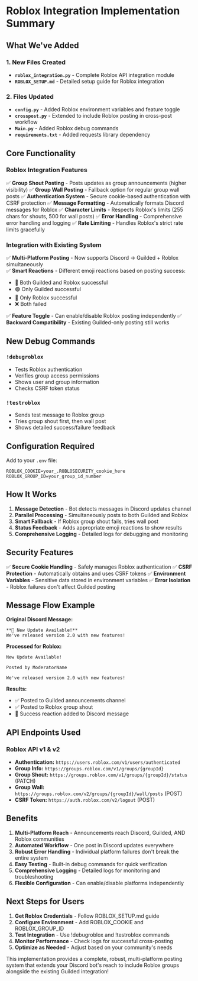 # Roblox Integration Implementation Summary

## What We've Added

### 1. New Files Created
- **`roblox_integration.py`** - Complete Roblox API integration module
- **`ROBLOX_SETUP.md`** - Detailed setup guide for Roblox integration

### 2. Files Updated
- **`config.py`** - Added Roblox environment variables and feature toggle
- **`crosspost.py`** - Extended to include Roblox posting in cross-post workflow  
- **`Main.py`** - Added Roblox debug commands
- **`requirements.txt`** - Added requests library dependency

## Core Functionality

### Roblox Integration Features
✅ **Group Shout Posting** - Posts updates as group announcements (higher visibility)
✅ **Group Wall Posting** - Fallback option for regular group wall posts
✅ **Authentication System** - Secure cookie-based authentication with CSRF protection
✅ **Message Formatting** - Automatically formats Discord messages for Roblox
✅ **Character Limits** - Respects Roblox's limits (255 chars for shouts, 500 for wall posts)
✅ **Error Handling** - Comprehensive error handling and logging
✅ **Rate Limiting** - Handles Roblox's strict rate limits gracefully

### Integration with Existing System
✅ **Multi-Platform Posting** - Now supports Discord → Guilded + Roblox simultaneously  
✅ **Smart Reactions** - Different emoji reactions based on posting success:
   - 🎯 Both Guilded and Roblox successful
   - 🟢 Only Guilded successful
   - 🔶 Only Roblox successful
   - ❌ Both failed

✅ **Feature Toggle** - Can enable/disable Roblox posting independently
✅ **Backward Compatibility** - Existing Guilded-only posting still works

## New Debug Commands

### `!debugroblox`
- Tests Roblox authentication
- Verifies group access permissions
- Shows user and group information
- Checks CSRF token status

### `!testroblox`  
- Sends test message to Roblox group
- Tries group shout first, then wall post
- Shows detailed success/failure feedback

## Configuration Required

Add to your `.env` file:
```env
ROBLOX_COOKIE=your_.ROBLOSECURITY_cookie_here
ROBLOX_GROUP_ID=your_group_id_number
```

## How It Works

1. **Message Detection** - Bot detects messages in Discord updates channel
2. **Parallel Processing** - Simultaneously posts to both Guilded and Roblox
3. **Smart Fallback** - If Roblox group shout fails, tries wall post
4. **Status Feedback** - Adds appropriate emoji reactions to show results
5. **Comprehensive Logging** - Detailed logs for debugging and monitoring

## Security Features

✅ **Secure Cookie Handling** - Safely manages Roblox authentication
✅ **CSRF Protection** - Automatically obtains and uses CSRF tokens
✅ **Environment Variables** - Sensitive data stored in environment variables
✅ **Error Isolation** - Roblox failures don't affect Guilded posting

## Message Flow Example

**Original Discord Message:**
```
**🎉 New Update Available!**
We've released version 2.0 with new features!
```

**Processed for Roblox:**
```
New Update Available!

Posted by ModeratorName

We've released version 2.0 with new features!
```

**Results:**
- ✅ Posted to Guilded announcements channel
- ✅ Posted to Roblox group shout  
- 🎯 Success reaction added to Discord message

## API Endpoints Used

### Roblox API v1 & v2
- **Authentication:** `https://users.roblox.com/v1/users/authenticated`
- **Group Info:** `https://groups.roblox.com/v1/groups/{groupId}`
- **Group Shout:** `https://groups.roblox.com/v1/groups/{groupId}/status` (PATCH)
- **Group Wall:** `https://groups.roblox.com/v2/groups/{groupId}/wall/posts` (POST)
- **CSRF Token:** `https://auth.roblox.com/v2/logout` (POST)

## Benefits

1. **Multi-Platform Reach** - Announcements reach Discord, Guilded, AND Roblox communities
2. **Automated Workflow** - One post in Discord updates everywhere
3. **Robust Error Handling** - Individual platform failures don't break the entire system
4. **Easy Testing** - Built-in debug commands for quick verification
5. **Comprehensive Logging** - Detailed logs for monitoring and troubleshooting
6. **Flexible Configuration** - Can enable/disable platforms independently

## Next Steps for Users

1. **Get Roblox Credentials** - Follow ROBLOX_SETUP.md guide
2. **Configure Environment** - Add ROBLOX_COOKIE and ROBLOX_GROUP_ID
3. **Test Integration** - Use !debugroblox and !testroblox commands
4. **Monitor Performance** - Check logs for successful cross-posting
5. **Optimize as Needed** - Adjust based on your community's needs

This implementation provides a complete, robust, multi-platform posting system that extends your Discord bot's reach to include Roblox groups alongside the existing Guilded integration!
